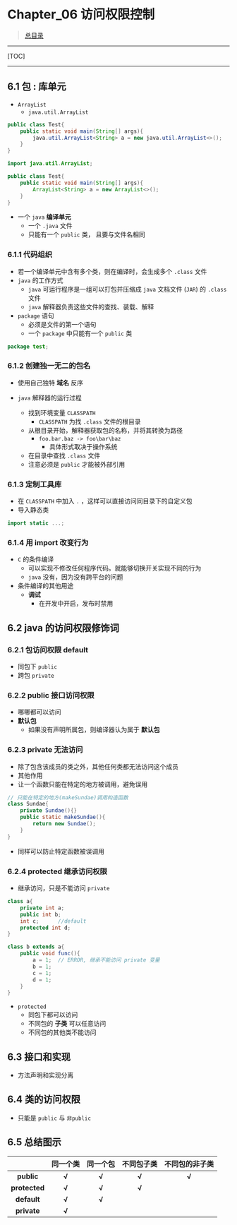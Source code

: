 # Chapter_06 访问权限控制

> [总目录](../README.md)

---

[TOC]

---

## 6.1 包 : 库单元

+ `ArrayList`
    + `java.util.ArrayList`

```java
public class Test{
    public static void main(String[] args){
        java.util.ArrayList<String> a = new java.util.ArrayList<>();
    }
}
```

```java
import java.util.ArrayList;

public class Test{
    public static void main(String[] args){
        ArrayList<String> a = new ArrayList<>();
    }
}
```

+ 一个 `java` **编译单元**
    + 一个 `.java` 文件
    + 只能有一个 `public` 类， 且要与文件名相同



### 6.1.1 代码组织

+ 若一个编译单元中含有多个类，则在编译时，会生成多个 `.class` 文件
+ `java` 的工作方式
    + `java` 可运行程序是一组可以打包并压缩成 `java` 文档文件 (`JAR`) 的 `.class` 文件
    + `java` 解释器负责这些文件的查找、装载、解释
+ `package` 语句
    + 必须是文件的第一个语句 
    + 一个 `package` 中只能有一个 `public` 类

```java
package test;
```



### 6.1.2 创建独一无二的包名

+ 使用自己独特 **域名** 反序

+ `java` 解释器的运行过程

    + 找到环境变量 `CLASSPATH`
        + `CLASSPATH` 为找 `.class` 文件的根目录
    + 从根目录开始，解释器获取包的名称，并将其转换为路径
        + `foo.bar.baz -> foo\bar\baz`
            + 具体形式取决于操作系统
    + 在目录中查找 `.class` 文件
    + 注意必须是 `public` 才能被外部引用

    

### 6.1.3 定制工具库

+ 在 `CLASSPATH` 中加入 `.` ，这样可以直接访问同目录下的自定义包
+ 导入静态类

```java
import static ...;
```



### 6.1.4 用 import 改变行为

+ `C` 的条件编译
    + 可以实现不修改任何程序代码。就能够切换开关实现不同的行为
    + `java` 没有，因为没有跨平台的问题
+ 条件编译的其他用途
    + **调试**
        + 在开发中开启，发布时禁用



## 6.2 java 的访问权限修饰词



### 6.2.1 包访问权限 default

+ 同包下 `public`
+ 跨包 `private`



### 6.2.2 public 接口访问权限

+ 哪哪都可以访问
+ **默认包**
    + 如果没有声明所属包，则编译器认为属于 **默认包**



### 6.2.3 private 无法访问

+ 除了包含该成员的类之外，其他任何类都无法访问这个成员
+ 其他作用
+ 让一个函数只能在特定的地方被调用，避免误用

```java
// 只能在特定的地方(makeSundae)调用构造函数
class Sundae{
    private Sundae(){}
    public static makeSundae(){
        return new Sundae();
    }
}
```

+ 同样可以防止特定函数被误调用



### 6.2.4 protected 继承访问权限

+ 继承访问，只是不能访问 `private` 

```java
class a{
    private int a;
    public int b;
    int c;      //default
    protected int d;
}

class b extends a{
    public void func(){
        a = 1;  // ERROR, 继承不能访问 private 变量
        b = 1;
        c = 1;
        d = 1;
    }
}
```

+ `protected` 
    + 同包下都可以访问
    + 不同包的 **子类** 可以任意访问
    + 不同包的其他类不能访问



## 6.3 接口和实现

+ 方法声明和实现分离



## 6.4 类的访问权限

+ 只能是 `public`  与 `非public`



## 6.5 总结图示

|               | **同一个类** | **同一个包** | **不同包子类** | **不同包的非子类** |
| :-----------: | :----------: | :----------: | :------------: | :----------------: |
|  **public**   |    **√**     |    **√**     |     **√**      |       **√**        |
| **protected** |    **√**     |    **√**     |     **√**      |                    |
|  **default**  |    **√**     |    **√**     |                |                    |
|  **private**  |    **√**     |              |                |                    |

